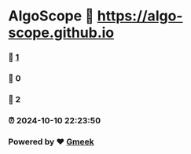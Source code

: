 # AlgoScope :link: https://algo-scope.github.io 
### :page_facing_up: [1](https://algo-scope.github.io/tag.html) 
### :speech_balloon: 0 
### :hibiscus: 2 
### :alarm_clock: 2024-10-10 22:23:50 
### Powered by :heart: [Gmeek](https://github.com/Meekdai/Gmeek)
